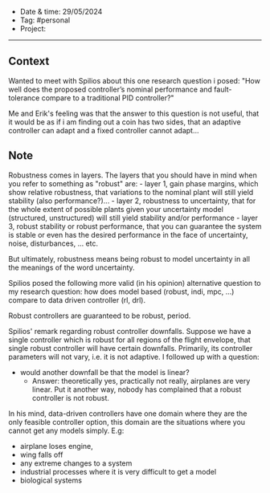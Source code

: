 
- Date & time:  29/05/2024
- Tag: #personal
- Project:

---
## Context

Wanted to meet with Spilios about this one research question i posed: "How well does the proposed controller’s nominal performance and fault-tolerance compare to a traditional PID controller?"

Me and Erik's feeling was that the answer to this question is not useful, that it would be as if i am finding out a coin has two sides, that an adaptive controller can adapt and a fixed controller cannot adapt...
## Note

Robustness comes in layers. The layers that you should have in mind when you refer to something as "robust" are:
	- layer 1, gain phase margins, which show relative robustness, that variations to the nominal plant will still yield stability (also performance?)...
	- layer 2, robustness to uncertainty, that for the whole extent of possible plants given your uncertainty model (structured, unstructured) will still yield stability and/or performance
	- layer 3, robust stability or robust performance, that you can guarantee the system is stable or even has the desired performance in the face of uncertainty, noise, disturbances, ... etc.

But ultimately, robustness means being robust to model uncertainty in all the meanings of the word uncertainty.

Spilios posed the following more valid (in his opinion) alternative question to my research question: how does model based (robust, indi, mpc, ...) compare to data driven controller (rl, drl).

Robust controllers are guaranteed to be robust, period.

Spilios' remark regarding robust controller downfalls. Suppose we have a single controller which is robust for all regions of the flight envelope, that single robust controller will have certain downfalls. Primarily, its controller parameters will not vary, i.e. it is not adaptive. I followed up with a question:
- would another downfall be that the model is linear? 
	- Answer: theoretically yes, practically not really, airplanes are very linear. Put it another way, nobody has complained that a robust controller is not robust.

In his mind, data-driven controllers have one domain where they are the only feasible controller option, this domain are the situations where you cannot get any models simply. E.g:
- airplane loses engine,
- wing falls off
- any extreme changes to a system
- industrial processes where it is very difficult to get a model
- biological systems

